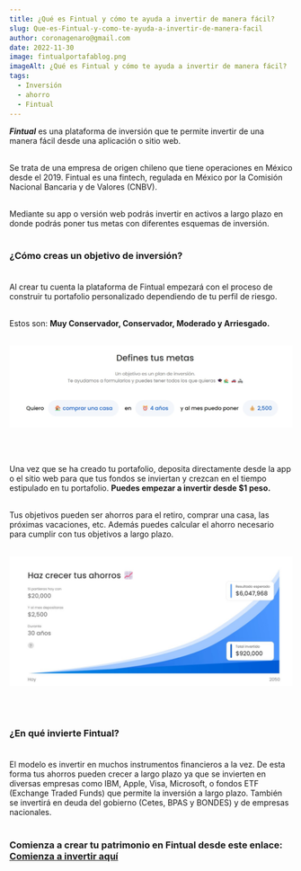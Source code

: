 ```yaml
---
title: ¿Qué es Fintual y cómo te ayuda a invertir de manera fácil?
slug: Que-es-Fintual-y-como-te-ayuda-a-invertir-de-manera-facil
author: coronagenaro@gmail.com
date: 2022-11-30
image: fintualportafablog.png
imageAlt: ¿Qué es Fintual y cómo te ayuda a invertir de manera fácil?
tags:
  - Inversión
  - ahorro
  - Fintual
---
```

***F﻿intual*** es una plataforma de inversión que te permite invertir de una manera fácil desde una aplicación o sitio web.<br/><br/>

S﻿e trata de una empresa de origen chileno que tiene operaciones en México desde el 2019. Fintual es una fintech, regulada en México por la Comisión Nacional Bancaria  y de Valores (CNBV).<br/><br/>

M﻿ediante su app o versión web podrás invertir en activos a largo plazo en donde podrás poner tus metas con diferentes esquemas de inversión.<br/><br/>

### **¿﻿Cómo creas un objetivo de inversión?**<br/><br/>

A﻿l crear tu cuenta la plataforma de Fintual empezará con el proceso de construir tu portafolio personalizado dependiendo de tu perfil de riesgo.<br/><br/>

E﻿stos son: **Muy Conservador, Conservador, Moderado y Arriesgado.**<br/><br/>

![](fintualobjetivos.jpg "¿Qué es Fintual y cómo te ayuda a invertir de manera fácil?")

<br/><br/>

U﻿na vez que se ha creado tu portafolio, deposita directamente desde la app o el sitio web para que tus fondos se inviertan y crezcan en el tiempo estipulado en tu portafolio. **P﻿uedes empezar a invertir desde $1 peso.**<br/><br/>

T﻿us objetivos pueden ser ahorros para el retiro, comprar una casa, las próximas vacaciones, etc. A﻿demás puedes calcular el ahorro necesario para cumplir con tus objetivos a largo plazo.<br/><br/>

![](calculadorafintual.jpg "¿Qué es Fintual y cómo te ayuda a invertir de manera fácil?")

<br/><br/>

### **¿En qué invierte Fintual?**<br/><br/>

E﻿l modelo es invertir en muchos instrumentos financieros a la vez. D﻿e esta forma tus ahorros pueden crecer a largo plazo ya que se invierten en diversas empresas como IBM, Apple, Visa, Microsoft, o fondos ETF (Exchange Traded Funds) que permite la inversión a largo plazo. También se invertirá en deuda del gobierno (Cetes, BPAS y BONDES) y de empresas nacionales.<br/><br/>

### C﻿omienza a crear tu patrimonio en Fintual desde este enlace: **[Comienza a invertir aquí](https://fintual.mx/r/genaroc6)**